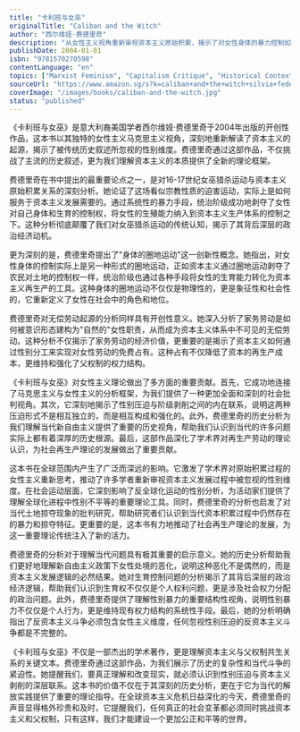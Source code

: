 ```yaml
---
title: "卡利班与女巫"
originalTitle: "Caliban and the Witch"
author: "西尔维娅·费德里奇"
description: "从女性主义视角重新审视资本主义原始积累，揭示了对女性身体的暴力控制如何成为资本主义发展的基础。"
publishDate: 2004-01-01
isbn: "9781570270598"
contentLanguage: "en"
topics: ["Marxist Feminism", "Capitalism Critique", "Historical Context", "Bodily Autonomy", "Patriarchy Critique"]
sourceUrl: "https://www.amazon.sg/s?k=caliban+and+the+witch+silvia+federici&tag=inkrupt-22"
coverImage: "/images/books/caliban-and-the-witch.jpg"
status: "published"
---
```


《卡利班与女巫》是意大利裔美国学者西尔维娅·费德里奇于2004年出版的开创性作品，这本书以其独特的女性主义马克思主义视角，深刻地重新解读了资本主义的起源，揭示了被传统历史叙述所忽视的性别维度。费德里奇通过这部作品，不仅挑战了主流的历史叙述，更为我们理解资本主义的本质提供了全新的理论框架。

费德里奇在书中提出的最重要论点之一，是对16-17世纪女巫猎杀运动与资本主义原始积累关系的深刻分析。她论证了这场看似宗教性质的迫害运动，实际上是如何服务于资本主义发展需要的。通过系统性的暴力手段，统治阶级成功地剥夺了女性对自己身体和生育的控制权，将女性的生殖能力纳入到资本主义生产体系的控制之下。这种分析彻底颠覆了我们对女巫猎杀运动的传统认知，揭示了其背后深层的政治经济动机。

更为深刻的是，费德里奇提出了"身体的圈地运动"这一创新性概念。她指出，对女性身体的控制实际上是另一种形式的圈地运动，正如资本主义通过圈地运动剥夺了农民对土地的控制权一样，统治阶级也通过各种手段将女性的生育能力转化为资本主义再生产的工具。这种身体的圈地运动不仅仅是物理性的，更是象征性和社会性的，它重新定义了女性在社会中的角色和地位。

费德里奇对无偿劳动起源的分析同样具有开创性意义。她深入分析了家务劳动是如何被意识形态建构为"自然的"女性职责，从而成为资本主义体系中不可见的无偿劳动。这种分析不仅揭示了家务劳动的经济价值，更重要的是揭示了资本主义如何通过性别分工来实现对女性劳动的免费占有。这种占有不仅降低了资本的再生产成本，更维持和强化了父权制的权力结构。

《卡利班与女巫》对女性主义理论做出了多方面的重要贡献。首先，它成功地连接了马克思主义与女性主义的分析框架，为我们提供了一种更加全面和深刻的社会批判视角。其次，它深刻地揭示了性别压迫与阶级剥削之间的内在联系，说明这两种压迫形式不是相互独立的，而是相互构成和强化的。此外，费德里奇的历史分析为我们理解当代新自由主义提供了重要的历史视角，帮助我们认识到当代的许多问题实际上都有着深厚的历史根源。最后，这部作品深化了学术界对再生产劳动的理论认识，为社会再生产理论的发展做出了重要贡献。

这本书在全球范围内产生了广泛而深远的影响。它激发了学术界对原始积累过程的女性主义重新思考，推动了许多学者重新审视资本主义发展过程中被忽视的性别维度。在社会运动层面，它深刻影响了反全球化运动的性别分析，为活动家们提供了理解全球化进程中性别不平等的重要理论工具。同时，费德里奇的分析也启发了对当代土地掠夺现象的批判研究，帮助研究者们认识到当代资本积累过程中仍然存在的暴力和掠夺特征。更重要的是，这本书有力地推动了社会再生产理论的发展，为这一重要理论传统注入了新的活力。

费德里奇的分析对于理解当代问题具有极其重要的启示意义。她的历史分析帮助我们更好地理解新自由主义政策下女性处境的恶化，说明这种恶化不是偶然的，而是资本主义发展逻辑的必然结果。她对生育控制问题的分析揭示了其背后深层的政治经济逻辑，帮助我们认识到生育权不仅仅是个人权利问题，更是涉及社会权力分配的政治问题。此外，费德里奇提供了理解性别暴力的重要结构性视角，说明性别暴力不仅仅是个人行为，更是维持现有权力结构的系统性手段。最后，她的分析明确指出了反资本主义斗争必须包含女性主义维度，任何忽视性别压迫的反资本主义斗争都是不完整的。

《卡利班与女巫》不仅是一部杰出的学术著作，更是理解资本主义与父权制共生关系的关键文本。费德里奇通过这部作品，为我们展示了历史的复杂性和当代斗争的紧迫性。她提醒我们，要真正理解和改变现实，就必须认识到性别压迫与资本主义剥削的深层联系。这本书的价值不仅在于其深刻的历史分析，更在于它为当代的解放实践提供了重要的理论指导。在全球资本主义危机日益深化的今天，费德里奇的声音显得格外珍贵和及时，它提醒我们，任何真正的社会变革都必须同时挑战资本主义和父权制，只有这样，我们才能建设一个更加公正和平等的世界。